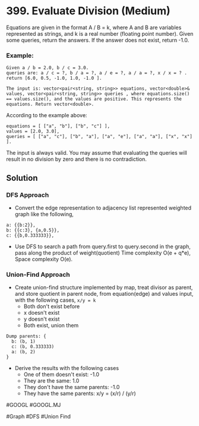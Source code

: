 # 399. Evaluate Division (Medium)

Equations are given in the format A / B = k, where A and B are variables represented as strings, and k is a real number (floating point number). Given some queries, return the answers. If the answer does not exist, return -1.0.

### Example:
```
Given a / b = 2.0, b / c = 3.0. 
queries are: a / c = ?, b / a = ?, a / e = ?, a / a = ?, x / x = ? . 
return [6.0, 0.5, -1.0, 1.0, -1.0 ].

The input is: vector<pair<string, string>> equations, vector<double>& values, vector<pair<string, string>> queries , where equations.size() == values.size(), and the values are positive. This represents the equations. Return vector<double>.
```

According to the example above:
```
equations = [ ["a", "b"], ["b", "c"] ],
values = [2.0, 3.0],
queries = [ ["a", "c"], ["b", "a"], ["a", "e"], ["a", "a"], ["x", "x"] ]. 
```

The input is always valid. You may assume that evaluating the queries will result in no division by zero and there is no contradiction.

## Solution
### DFS Approach
- Convert the edge representation to adjacency list represented weighted graph like the following,
```
a: {{b:2}},
b: {{c:3}, {a,0.5}},
c: {{b,0.333333}},
```
- Use DFS to search a path from query.first to query.second in the graph, pass along the product of weight(quotient)
Time complexity O(e + q*e), Space complexity O(e).

### Union-Find Approach
- Create union-find structure implemented by map, treat divisor as parent, and store quotient in parent node, from equation(edge) and values input, with the following cases, `x/y = k`
  - Both don't exist before
  - x doesn't exist
  - y doesn't exist
  - Both exist, union them
```
Dump parents: {
  b: (b, 1)
  c: (b, 0.333333)
  a: (b, 2)
}
```
- Derive the results with the following cases
  - One of them doesn't exist: -1.0
  - They are the same: 1.0
  - They don't have the same parents: -1.0
  - They have the same parents: x/y = (x/r) / (y/r)

#GOOGL
#GOOGL.MJ

#Graph #DFS #Union Find

